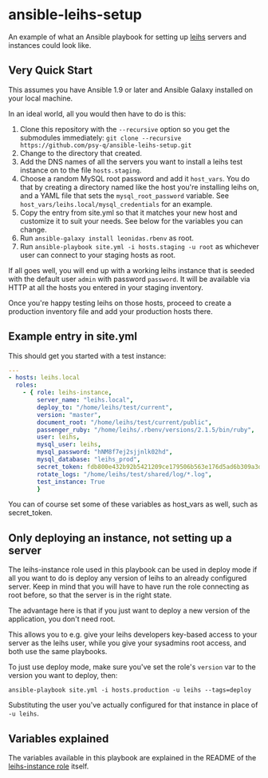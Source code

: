 # ansible-leihs-setup

An example of what an Ansible playbook for setting up [leihs](http://github.com/zhdk/leihs) servers and instances could look like.

## Very Quick Start

This assumes you have Ansible 1.9 or later and Ansible Galaxy installed on your local machine.

In an ideal world, all you would then have to do is this:

 1. Clone this repository with the `--recursive` option so you get the submodules immediately: `git clone --recursive https://github.com/psy-q/ansible-leihs-setup.git`
 1. Change to the directory that created.
 1. Add the DNS names of all the servers you want to install a leihs test instance on to the file `hosts.staging`.
 1. Choose a random MySQL root password and add it `host_vars`. You do that by creating a directory named like the host you're installing leihs on, and a YAML file that sets the `mysql_root_password` variable. See `host_vars/leihs.local/mysql_credentials` for an example.
 1. Copy the entry from site.yml so that it matches your new host and customize it to suit your needs. See below for the variables you can change.
 1. Run `ansible-galaxy install leonidas.rbenv` as root.
 1. Run `ansible-playbook site.yml -i hosts.staging -u root` as whichever user can connect to your staging hosts as root.

If all goes well, you will end up with a working leihs instance that is seeded with the default user `admin` with password `password`. It will be available via HTTP at all the hosts you entered in your staging inventory.

Once you're happy testing leihs on those hosts, proceed to create a production inventory file and add your production hosts there.

## Example entry in site.yml

This should get you started with a test instance:


```yaml
---
- hosts: leihs.local
  roles:
    - { role: leihs-instance,
        server_name: "leihs.local",
        deploy_to: "/home/leihs/test/current",
        version: "master",
        document_root: "/home/leihs/test/current/public",
        passenger_ruby: "/home/leihs/.rbenv/versions/2.1.5/bin/ruby",
        user: leihs,
        mysql_user: leihs,
        mysql_password: "hNM8f7ej2sjjnlk02hd",
        mysql_database: "leihs_prod",
        secret_token: fdb800e432b92b5421209ce179506b563e176d5ad6b309a3dd6c882c0563f60b206a4eeab26ada269ad3b7c5ca4d357611d387fe13a8572964123ea16cfe9d0a,
        rotate_logs: "/home/leihs/test/shared/log/*.log",
        test_instance: True
        }
```

You can of course set some of these variables as host_vars as well, such as secret_token.


## Only deploying an instance, not setting up a server

The leihs-instance role used in this playbook can be used in deploy mode if all you want to do is deploy any version of leihs to an already configured server. Keep in mind that you will have to have run the role connecting as root before, so that the server is in the right state.

The advantage here is that if you just want to deploy a new version of the application, you don't need root.

This allows you to e.g. give your leihs developers key-based access to your server as the leihs user, while you give your sysadmins root access, and both use the same playbooks.

To just use deploy mode, make sure you've set the role's `version` var to the version you want to deploy, then:

    ansible-playbook site.yml -i hosts.production -u leihs --tags=deploy

Substituting the user you've actually configured for that instance in place of `-u leihs`.

## Variables explained

The variables available in this playbook are explained in the README of the [leihs-instance role](https://github.com/psy-q/ansible-leihs-instance) itself.
